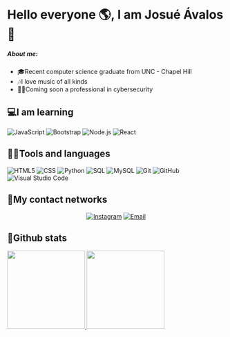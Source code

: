 # Hello everyone 🌎, I am Josué Ávalos👦

##### About me:

- 🎓Recent computer science graduate from UNC - Chapel Hill
- 🎶I love music of all kinds
- 👨‍💻Coming soon a professional in cybersecurity


## 💻I am learning

 ![JavaScript](https://img.shields.io/badge/-JavaScript-333333?style=flat&logo=javascript)
  ![Bootstrap](https://img.shields.io/badge/-Bootstrap-333333?style=flat&logo=bootstrap&logoColor=563D7C)
  ![Node.js](https://img.shields.io/badge/-Node.js-333333?style=flat&logo=node.js)
  ![React](https://img.shields.io/badge/-React-333333?style=flat&logo=react)

## 👨‍💻Tools and languages
  ![HTML5](https://img.shields.io/badge/-HTML5-333333?style=flat&logo=HTML5)
  ![CSS](https://img.shields.io/badge/-CSS-333333?style=flat&logo=CSS3&logoColor=1572B6)
  ![Python](https://img.shields.io/badge/-Python-333333?style=flat&logo=python)
  ![SQL](https://img.shields.io/badge/-SQL-333333?style=flat&logo=postgresql)
  ![MySQL](https://img.shields.io/badge/-MySQL-333333?style=flat&logo=mysql)
  ![Git](https://img.shields.io/badge/-Git-333333?style=flat&logo=git)
  ![GitHub](https://img.shields.io/badge/-GitHub-333333?style=flat&logo=github)
  ![Visual Studio Code](https://img.shields.io/badge/-Visual%20Studio%20Code-333333?style=flat&logo=visual-studio-code&logoColor=007ACC)
  
## 📱My contact networks
<p align="center">
  <a href="https://www.instagram.com/aezequiel11/"><img alt="Instagram" src="https://img.shields.io/badge/Instagram-aezequiel11-blue?style=flat-square&logo=instagram"></a>
  <a href="mailto:aezequiel56@gmail.com"><img alt="Email" src="https://img.shields.io/badge/Email-aezequiel56@gmail.com-blue?style=flat-square&logo=gmail"></a>
</p>

## 🙌Github stats
<a href="https://github.com/Ezejosue">
  <img height="180em" src="https://github-readme-stats.vercel.app/api?username=Ezejosue&show_icons=true" />
  <img height="180em" src="https://github-readme-stats.vercel.app/api/top-langs/?username=Ezejosue&layout=compact" />
</a>

<!--
**Ezejosue/Ezejosue** is a ✨ _special_ ✨ repository because its `README.md` (this file) appears on your GitHub profile.

Here are some ideas to get you started:

- 🔭 I’m currently working on ...
- 🌱 I’m currently learning ...
- 👯 I’m looking to collaborate on ...
- 🤔 I’m looking for help with ...
- 💬 Ask me about ...
- 📫 How to reach me: ...
- 😄 Pronouns: ...
- ⚡ Fun fact: ...
-->
